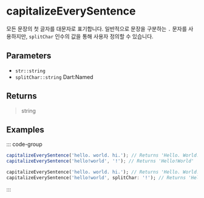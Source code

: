 # capitalizeEverySentence <Badge type="tip" text="JavaScript" /><Badge type="info" text="Dart" />

모든 문장의 첫 글자를 대문자로 표기합니다. 일반적으로 문장을 구분하는 `.` 문자를 사용하지만, `splitChar` 인수의 값을 통해 사용자 정의할 수 있습니다.

## Parameters

- `str::string`
- `splitChar::string` <span class="named">Dart:Named</span>

## Returns

> string

## Examples

::: code-group

```javascript [JavaScript]
capitalizeEverySentence('hello. world. hi.'); // Returns 'Hello. World. Hi.'
capitalizeEverySentence('hello!world', '!'); // Returns 'Hello!World'
```

```dart [Dart]
capitalizeEverySentence('hello. world. hi.'); // Returns 'Hello. World. Hi.'
capitalizeEverySentence('hello!world', splitChar: '!'); // Returns 'Hello!World'
```

:::
